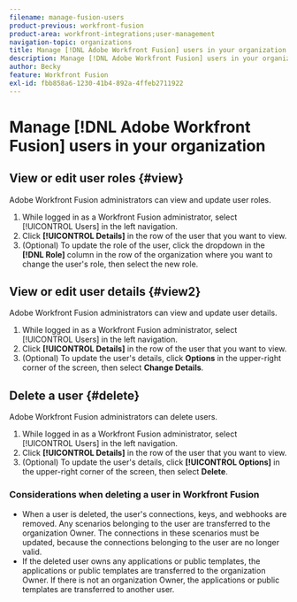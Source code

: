 ```yaml
---
filename: manage-fusion-users
product-previous: workfront-fusion
product-area: workfront-integrations;user-management
navigation-topic: organizations
title: Manage [!DNL Adobe Workfront Fusion] users in your organization
description: Manage [!DNL Adobe Workfront Fusion] users in your organization
author: Becky
feature: Workfront Fusion
exl-id: fbb858a6-1230-41b4-892a-4ffeb2711922
---
```

# Manage [!DNL Adobe Workfront Fusion] users in your organization

 

<!--

>[!IMPORTANT]
>
>The procedure described on this page applies only to organizations that have not yet been onboarded to the Admin Console. If your organization has been onboarded to the Adobe Admin Console, you must perform this action through the Adobe Admin Console.
>
>For instructions on adding a user in the Adobe Admin Console:
>
>* See [Add a user to an organization in Adobe Workfront Fusion](../../workfront-fusion/organizations/add-user-to-an-organization.md#create)
>* See the section "Add users" in the article [Manage users individually](https://helpx.adobe.com/enterprise/using/manage-users-individually.html)
>* Contact your Adobe Admin Console Administrator.
>
>For a list of procedures that differ based on whether your organization has been onboarded to the Adobe Admin Console, see [Platform-based administration differences (Adobe Workfront Fusion/Adobe Business Platform)](../../workfront-fusion/fusion-in-admin-console/fusion-adobe-admin-console.md).

-->

## View or edit user roles {#view}

Adobe Workfront Fusion administrators can view and update user roles.

1. While logged in as a Workfront Fusion administrator, select [!UICONTROL Users] in the left navigation.
1. Click **[!UICONTROL Details]** in the row of the user that you want to view.
1. (Optional) To update the role of the user, click the dropdown in the **[!DNL Role]** column in the row of the organization where you want to change the user's role, then select the new role.

## View or edit user details {#view2}

Adobe Workfront Fusion administrators can view and update user details.

1. While logged in as a Workfront Fusion administrator, select [!UICONTROL Users] in the left navigation.
1. Click **[!UICONTROL Details]** in the row of the user that you want to view.
1. (Optional) To update the user's details, click **Options** in the upper-right corner of the screen, then select **Change Details**.

## Delete a user {#delete}

Adobe Workfront Fusion administrators can delete users.

1. While logged in as a Workfront Fusion administrator, select [!UICONTROL Users] in the left navigation.
1. Click **[!UICONTROL Details]** in the row of the user that you want to view.
1. (Optional) To update the user's details, click **[!UICONTROL Options]** in the upper-right corner of the screen, then select **Delete**.

### Considerations when deleting a user in Workfront Fusion

* When a user is deleted, the user's connections, keys, and webhooks are removed. Any scenarios belonging to the user are transferred to the organization Owner. The connections in these scenarios must be updated, because the connections belonging to the user are no longer valid.
* If the deleted user owns any applications or public templates, the applications or public templates are transferred to the organization Owner. If there is not an organization Owner, the applications or public templates are transferred to another user.
